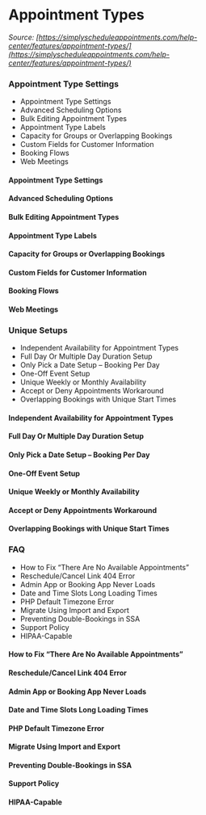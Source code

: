 # Appointment Types


*Source: [https://simplyscheduleappointments.com/help-center/features/appointment-types/](https://simplyscheduleappointments.com/help-center/features/appointment-types/)*

### Appointment Type Settings

- Appointment Type Settings
- Advanced Scheduling Options
- Bulk Editing Appointment Types
- Appointment Type Labels
- Capacity for Groups or Overlapping Bookings
- Custom Fields for Customer Information
- Booking Flows
- Web Meetings

#### Appointment Type Settings

#### Advanced Scheduling Options

#### Bulk Editing Appointment Types

#### Appointment Type Labels

#### Capacity for Groups or Overlapping Bookings

#### Custom Fields for Customer Information

#### Booking Flows

#### Web Meetings

### Unique Setups

- Independent Availability for Appointment Types
- Full Day Or Multiple Day Duration Setup
- Only Pick a Date Setup – Booking Per Day
- One-Off Event Setup
- Unique Weekly or Monthly Availability
- Accept or Deny Appointments Workaround
- Overlapping Bookings with Unique Start Times

#### Independent Availability for Appointment Types

#### Full Day Or Multiple Day Duration Setup

#### Only Pick a Date Setup – Booking Per Day

#### One-Off Event Setup

#### Unique Weekly or Monthly Availability

#### Accept or Deny Appointments Workaround

#### Overlapping Bookings with Unique Start Times

### FAQ

- How to Fix “There Are No Available Appointments”
- Reschedule/Cancel Link 404 Error
- Admin App or Booking App Never Loads
- Date and Time Slots Long Loading Times
- PHP Default Timezone Error
- Migrate Using Import and Export
- Preventing Double-Bookings in SSA
- Support Policy
- HIPAA-Capable

#### How to Fix “There Are No Available Appointments”

#### Reschedule/Cancel Link 404 Error

#### Admin App or Booking App Never Loads

#### Date and Time Slots Long Loading Times

#### PHP Default Timezone Error

#### Migrate Using Import and Export

#### Preventing Double-Bookings in SSA

#### Support Policy

#### HIPAA-Capable
